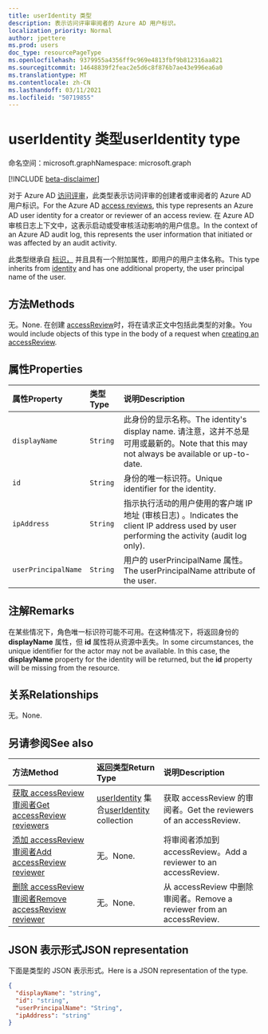 ```yaml
---
title: userIdentity 类型
description: 表示访问评审审阅者的 Azure AD 用户标识。
localization_priority: Normal
author: jpettere
ms.prod: users
doc_type: resourcePageType
ms.openlocfilehash: 9379955a4356ff9c969e4813fbf9b812316aa821
ms.sourcegitcommit: 14648839f2feac2e5d6c8f876b7ae43e996ea6a0
ms.translationtype: MT
ms.contentlocale: zh-CN
ms.lasthandoff: 03/11/2021
ms.locfileid: "50719855"
---
```

# <a name="useridentity-type"></a><span data-ttu-id="31667-103">userIdentity 类型</span><span class="sxs-lookup"><span data-stu-id="31667-103">userIdentity type</span></span>

<span data-ttu-id="31667-104">命名空间：microsoft.graph</span><span class="sxs-lookup"><span data-stu-id="31667-104">Namespace: microsoft.graph</span></span>

[!INCLUDE [beta-disclaimer](../../includes/beta-disclaimer.md)]

<span data-ttu-id="31667-105">对于 Azure AD [访问评审](accessreviews-root.md)，此类型表示访问评审的创建者或审阅者的 Azure AD 用户标识。</span><span class="sxs-lookup"><span data-stu-id="31667-105">For the Azure AD [access reviews](accessreviews-root.md), this type represents an Azure AD user identity for a creator or reviewer of an access review.</span></span>
<span data-ttu-id="31667-106">在 Azure AD 审核日志上下文中，这表示启动或受审核活动影响的用户信息。</span><span class="sxs-lookup"><span data-stu-id="31667-106">In the context of an Azure AD audit log, this represents the user information that initiated or was affected by an audit activity.</span></span>

<span data-ttu-id="31667-107">此类型继承自 [标识，](identity.md) 并且具有一个附加属性，即用户的用户主体名称。</span><span class="sxs-lookup"><span data-stu-id="31667-107">This type inherits from [identity](identity.md) and has one additional property, the user principal name of the user.</span></span>

## <a name="methods"></a><span data-ttu-id="31667-108">方法</span><span class="sxs-lookup"><span data-stu-id="31667-108">Methods</span></span>

<span data-ttu-id="31667-109">无。</span><span class="sxs-lookup"><span data-stu-id="31667-109">None.</span></span>  <span data-ttu-id="31667-110">在创建 [accessReview](../api/accessreview-create.md)时，将在请求正文中包括此类型的对象。</span><span class="sxs-lookup"><span data-stu-id="31667-110">You would include objects of this type in the body of a request when [creating an accessReview](../api/accessreview-create.md).</span></span>

## <a name="properties"></a><span data-ttu-id="31667-111">属性</span><span class="sxs-lookup"><span data-stu-id="31667-111">Properties</span></span>

| <span data-ttu-id="31667-112">属性</span><span class="sxs-lookup"><span data-stu-id="31667-112">Property</span></span> | <span data-ttu-id="31667-113">类型</span><span class="sxs-lookup"><span data-stu-id="31667-113">Type</span></span> | <span data-ttu-id="31667-114">说明</span><span class="sxs-lookup"><span data-stu-id="31667-114">Description</span></span>|
|:---------------|:--------|:----------|
| `displayName` | `String` | <span data-ttu-id="31667-115">此身份的显示名称。</span><span class="sxs-lookup"><span data-stu-id="31667-115">The identity's display name.</span></span> <span data-ttu-id="31667-116">请注意，这并不总是可用或最新的。</span><span class="sxs-lookup"><span data-stu-id="31667-116">Note that this may not always be available or up-to-date.</span></span>    |
| `id`          | `String` | <span data-ttu-id="31667-117">身份的唯一标识符。</span><span class="sxs-lookup"><span data-stu-id="31667-117">Unique identifier for the identity.</span></span>  |
| `ipAddress`| `String`| <span data-ttu-id="31667-118">指示执行活动的用户使用的客户端 IP 地址 (审核日志) 。</span><span class="sxs-lookup"><span data-stu-id="31667-118">Indicates the client IP address used by user performing the activity (audit log only).</span></span>|
| `userPrincipalName`|`String` | <span data-ttu-id="31667-119">用户的 userPrincipalName 属性。</span><span class="sxs-lookup"><span data-stu-id="31667-119">The userPrincipalName attribute of the user.</span></span> |

## <a name="remarks"></a><span data-ttu-id="31667-120">注解</span><span class="sxs-lookup"><span data-stu-id="31667-120">Remarks</span></span>

<span data-ttu-id="31667-p104">在某些情况下，角色唯一标识符可能不可用。在这种情况下，将返回身份的 **displayName** 属性，但 **id** 属性将从资源中丢失。</span><span class="sxs-lookup"><span data-stu-id="31667-p104">In some circumstances, the unique identifier for the actor may not be available. In this case, the **displayName** property for the identity will be returned, but the **id** property will be missing from the resource.</span></span>

## <a name="relationships"></a><span data-ttu-id="31667-123">关系</span><span class="sxs-lookup"><span data-stu-id="31667-123">Relationships</span></span>

<span data-ttu-id="31667-124">无。</span><span class="sxs-lookup"><span data-stu-id="31667-124">None.</span></span>

## <a name="see-also"></a><span data-ttu-id="31667-125">另请参阅</span><span class="sxs-lookup"><span data-stu-id="31667-125">See also</span></span>

| <span data-ttu-id="31667-126">方法</span><span class="sxs-lookup"><span data-stu-id="31667-126">Method</span></span>                                                                | <span data-ttu-id="31667-127">返回类型</span><span class="sxs-lookup"><span data-stu-id="31667-127">Return Type</span></span>                                | <span data-ttu-id="31667-128">说明</span><span class="sxs-lookup"><span data-stu-id="31667-128">Description</span></span>                             |
|:----------------------------------------------------------------------|:-------------------------------------------|:----------------------------------------|
| [<span data-ttu-id="31667-129">获取 accessReview 审阅者</span><span class="sxs-lookup"><span data-stu-id="31667-129">Get accessReview reviewers</span></span>](../api/accessreview-listreviewers.md)    | <span data-ttu-id="31667-130">[userIdentity](useridentity.md) 集合</span><span class="sxs-lookup"><span data-stu-id="31667-130">[userIdentity](useridentity.md) collection</span></span> | <span data-ttu-id="31667-131">获取 accessReview 的审阅者。</span><span class="sxs-lookup"><span data-stu-id="31667-131">Get the reviewers of an accessReview.</span></span>   |
| [<span data-ttu-id="31667-132">添加 accessReview 审阅者</span><span class="sxs-lookup"><span data-stu-id="31667-132">Add accessReview reviewer</span></span>](../api/accessreview-addreviewer.md)       | <span data-ttu-id="31667-133">无。</span><span class="sxs-lookup"><span data-stu-id="31667-133">None.</span></span>                                      | <span data-ttu-id="31667-134">将审阅者添加到 accessReview。</span><span class="sxs-lookup"><span data-stu-id="31667-134">Add a reviewer to an accessReview.</span></span>      |
| [<span data-ttu-id="31667-135">删除 accessReview 审阅者</span><span class="sxs-lookup"><span data-stu-id="31667-135">Remove accessReview reviewer</span></span>](../api/accessreview-removereviewer.md) | <span data-ttu-id="31667-136">无。</span><span class="sxs-lookup"><span data-stu-id="31667-136">None.</span></span>                                      | <span data-ttu-id="31667-137">从 accessReview 中删除审阅者。</span><span class="sxs-lookup"><span data-stu-id="31667-137">Remove a reviewer from an accessReview.</span></span> |

## <a name="json-representation"></a><span data-ttu-id="31667-138">JSON 表示形式</span><span class="sxs-lookup"><span data-stu-id="31667-138">JSON representation</span></span>

<span data-ttu-id="31667-139">下面是类型的 JSON 表示形式。</span><span class="sxs-lookup"><span data-stu-id="31667-139">Here is a JSON representation of the type.</span></span>

<!-- {
  "blockType": "resource",
  "optionalProperties": [
"displayName", "thumbnails"
  ],
  "@odata.type": "microsoft.graph.userIdentity"
}-->

```json
{
  "displayName": "string",
  "id": "string",
  "userPrincipalName": "String",
  "ipAddress": "string"
}

```

<!--
{
  "type": "#page.annotation",
  "description": "userIdentity type",
  "keywords": "",
  "section": "documentation",
  "tocPath": "",
  "suppressions": []
}
-->



